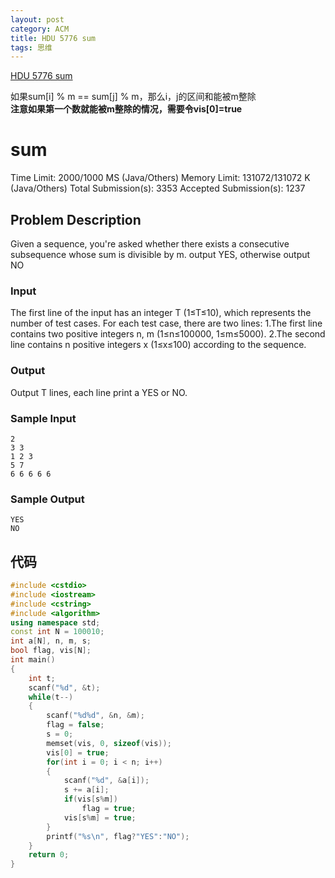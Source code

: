 ```yaml
---
layout: post
category: ACM
title: HDU 5776 sum
tags: 思维
---
```

[HDU 5776 sum](http://acm.hdu.edu.cn/showproblem.php?pid=5776)

如果sum[i] % m == sum[j] % m，那么i，j的区间和能被m整除  
**注意如果第一个数就能被m整除的情况，需要令vis[0]=true**

<!--more-->
# sum

Time Limit: 2000/1000 MS (Java/Others)    Memory Limit: 131072/131072 K (Java/Others)
Total Submission(s): 3353    Accepted Submission(s): 1237


## Problem Description
Given a sequence, you're asked whether there exists a consecutive subsequence whose sum is divisible by m. output YES, otherwise output NO
 

### Input
The first line of the input has an integer T (1≤T≤10), which represents the number of test cases. 
For each test case, there are two lines:
1.The first line contains two positive integers n, m (1≤n≤100000, 1≤m≤5000).
2.The second line contains n positive integers x (1≤x≤100) according to the sequence.
 

### Output
Output T lines, each line print a YES or NO.
 

### Sample Input
```
2
3 3
1 2 3
5 7
6 6 6 6 6
```
 

### Sample Output
```
YES
NO
```

## 代码
```c++
#include <cstdio>
#include <iostream>
#include <cstring>
#include <algorithm>
using namespace std;
const int N = 100010;
int a[N], n, m, s;
bool flag, vis[N];
int main()
{
    int t;
    scanf("%d", &t);
    while(t--)
    {
        scanf("%d%d", &n, &m);
        flag = false;
        s = 0;
        memset(vis, 0, sizeof(vis));
        vis[0] = true;
        for(int i = 0; i < n; i++)
        {
            scanf("%d", &a[i]);
            s += a[i];
            if(vis[s%m])
                flag = true;
            vis[s%m] = true;
        }
        printf("%s\n", flag?"YES":"NO");
    }
    return 0;
}
```
